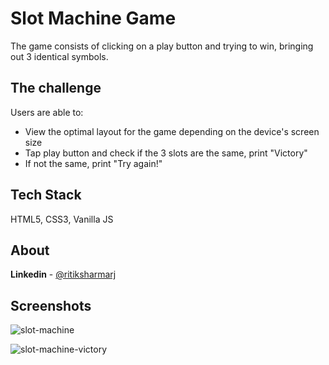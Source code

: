 # Slot Machine Game

The game consists of clicking on a play button and trying to win, bringing out 3 identical symbols.

## The challenge

Users are able to:

- View the optimal layout for the game depending on the device's screen size
- Tap play button and check if the 3 slots are the same, print "Victory"
- If not the same, print "Try again!"

## Tech Stack

HTML5, CSS3, Vanilla JS

## About

**Linkedin** - [@ritiksharmarj](https://www.linkedin.com/in/ritiksharmarj/)

## Screenshots

![slot-machine](https://user-images.githubusercontent.com/54701022/204044239-acc34257-4fd2-4406-a676-953fffe362dc.jpg)

![slot-machine-victory](https://user-images.githubusercontent.com/54701022/204044282-68d7644c-a501-492e-bb35-6a21ba571c9b.jpg)
